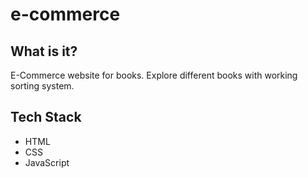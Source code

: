 # e-commerce

## What is it?
E-Commerce website for books. Explore different books with working sorting system.

## Tech Stack
- HTML
- CSS
- JavaScript
